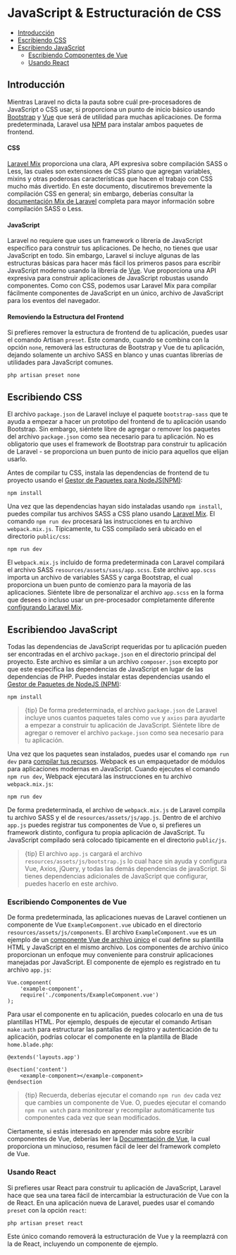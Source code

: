 # JavaScript & Estructuración de CSS

- [Introducción](#introduction)
- [Escribiendo CSS](#writing-css)
- [Escribiendo JavaScript](#writing-javascript)
    - [Escribiendo Componentes de Vue](#writing-vue-components)
    - [Usando React](#using-react)

<a name="introduction"></a>
## Introducción

Mientras Laravel no dicta la pauta sobre cuál pre-procesadores de JavaScript o CSS usar, si proporciona un punto de inicio básico usando [Bootstrap](https://getbootstrap.com/) y [Vue](https://vuejs.org) que será de utilidad para muchas aplicaciones. De forma predeterminada, Laravel usa [NPM](https://www.npmjs.org) para instalar ambos paquetes de frontend.

#### CSS

[Laravel Mix](/docs/{{version}}/mix) proporciona una clara, API expresiva sobre compilación SASS o Less, las cuales son extensiones de CSS plano que agregan variables, mixins y otras poderosas características que hacen el trabajo con CSS mucho más divertido. En este documento, discutiremos brevemente la compilación CSS en general; sin embargo, deberías consultar la [documentación Mix de Laravel](/docs/{{version}}/mix) completa para mayor información sobre compilación SASS o Less.

#### JavaScript

Laravel no requiere que uses un framework o librería de JavaScript específico para construir tus aplicaciones. De hecho, no tienes que usar JavaScript en todo. Sin embargo, Laravel si incluye algunas de las estructuras básicas para hacer más fácil los primeros pasos para escribir JavaScript moderno usando la librería de [Vue](https://vuejs.org). Vue proporciona una API expresiva para construir aplicaciones de JavaScript robustas usando componentes. Como con CSS, podemos usar Laravel Mix para compilar fácilmente componentes de JavaScript en un único, archivo de JavaScript para los eventos del navegador.

#### Removiendo la Estructura del Frontend

Si prefieres remover la estructura de frontend de tu aplicación, puedes usar el comando Artisan `preset`. Este comando, cuando se combina con la opción `none`, removerá las estructuras de Bootstrap y Vue de tu aplicación, dejando solamente un archivo SASS en blanco y unas cuantas librerías de utilidades para JavaScript comunes.

    php artisan preset none

<a name="writing-css"></a>
## Escribiendo CSS

El archivo `package.json` de Laravel incluye el paquete `bootstrap-sass` que te ayuda a empezar a hacer un prototipo del frontend de tu aplicación usando Bootstrap. Sin embargo, siéntete libre de agregar o remover los paquetes del archivo `package.json` como sea necesario para tu aplicación. No es obligatorio que uses el framework de Bootstrap para construir tu aplicación de Laravel - se proporciona un buen punto de inicio para aquellos que elijan usarlo.

Antes de compilar tu CSS, instala las dependencias de frontend de tu proyecto usando el [Gestor de Paquetes para NodeJS(NPM)](https://www.npmjs.org):

    npm install

Una vez que las dependencias hayan sido instaladas usando `npm install`, puedes compilar tus archivos SASS a CSS plano usando [Laravel Mix](/docs/{{version}}/mix#working-with-stylesheets). El comando `npm run dev` procesará las instrucciones en tu archivo `webpack.mix.js`. Típicamente, tu CSS compilado será ubicado en el directorio `public/css`:

    npm run dev

El `webpack.mix.js` incluido de forma predeterminada con Laravel compilará el archivo SASS `resources/assets/sass/app.scss`. Este archivo `app.scss` importa un archivo de variables SASS y carga Bootstrap, el cual proporciona un buen punto de comienzo para la mayoría de las aplicaciones. Siéntete libre de personalizar el archivo `app.scss` en la forma que desees o incluso usar un pre-procesador completamente diferente [configurando Laravel Mix](/docs/{{version}}/mix).

<a name="writing-javascript"></a>
## Escribiendoo JavaScript

Todas las dependencias de JavaScript requeridas por tu aplicación pueden ser encontradas en el archivo `package.json` en el directorio principal del proyecto. Este archivo es similar a un archivo `composer.json` excepto por que este especifica las dependencias de JavaScript en lugar de las dependencias de PHP. Puedes instalar estas dependencias usando el [Gestor de Paquetes de NodeJS (NPM)](https://www.npmjs.org): 

    npm install

> {tip} De forma predeterminada, el archivo `package.json` de Laravel incluye unos cuantos paquetes tales como `vue` y `axios` para ayudarte a empezar a construir tu aplicación de JavaScript. Siéntete libre de agregar o remover el archivo `package.json` como sea necesario para tu aplicación.

Una vez que los paquetes sean instalados, puedes usar el comando `npm run dev` para [compilar tus recursos](/docs/{{version}}/mix). Webpack es un empaquetador de módulos para aplicaciones modernas en JavaScript. Cuando ejecutes el comando `npm run dev`, Webpack ejecutará las instrucciones en tu archivo `webpack.mix.js`:

    npm run dev

De forma predeterminada, el archivo de `webpack.mix.js` de Laravel compila tu archivo SASS y el de `resources/assets/js/app.js`. Dentro de el archivo `app.js` puedes registrar tus componentes de Vue o, si prefieres un framework distinto, configura tu propia aplicación de JavaScript. Tu JavaScript compilado será colocado típicamente en el directorio `public/js`.

> {tip} El archivo `app.js` cargará el archivo `resources/assets/js/bootstrap.js` lo cual hace sin ayuda y configura Vue, Axios, jQuery, y todas las demás dependencias de javaScript. Si tienes dependencias adicionales de JavaScript que configurar, puedes hacerlo en este archivo.

<a name="writing-vue-components"></a>
### Escribiendo Componentes de Vue

De forma predeterminada, las aplicaciones nuevas de Laravel contienen un componente de Vue `ExampleComponent.vue` ubicado en el directorio `resources/assets/js/components`. El archivo `ExampleComponent.vue` es un ejemplo de un [componente Vue de archivo único](https://vuejs.org/guide/single-file-components) el cual define su plantilla HTML y JavaScript en el mismo archivo. Los componentes de archivo único proporcionan un enfoque muy conveniente para construir aplicaciones manejadas por JavaScript. El componente de ejemplo es registrado en tu archivo `app.js`:

    Vue.component(
        'example-component',
        require('./components/ExampleComponent.vue')
    );

Para usar el componente en tu aplicación, puedes colocarlo en una de tus plantillas HTML. Por ejemplo, después de ejecutar el comando Artisan `make:auth` para estructurar las pantallas de registro y autenticación de tu aplicación, podrías colocar el componente en la plantilla de Blade `home.blade.php`:

    @extends('layouts.app')

    @section('content')
        <example-component></example-component>
    @endsection

> {tip} Recuerda, deberías ejecutar el comando `npm run dev` cada vez que cambies un componente de Vue. O, puedes ejecutar el comando `npm run watch` para monitorear y recompilar automáticamente tus componentes cada vez que sean modificados.

Ciertamente, si estás interesado en aprender más sobre escribir componentes de Vue, deberías leer la [Documentación de Vue](https://vuejs.org/guide/), la cual proporciona un minucioso, resumen fácil de leer del framework completo de Vue.

<a name="using-react"></a>
### Usando React

Si prefieres usar React para construir tu aplicación de JavaScript, Laravel hace que sea una tarea fácil de intercambiar la estructuración de Vue con la de React. En una aplicación nueva de Laravel, puedes usar el comando `preset` con la opción `react`:

    php artisan preset react

Este único comando removerá la estructuración de Vue y la reemplazrá con la de React, incluyendo un componente de ejemplo.
